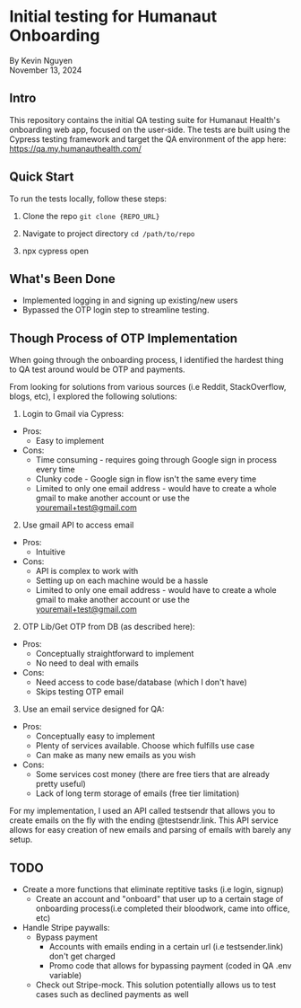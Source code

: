 # Initial testing for Humanaut Onboarding
By Kevin Nguyen\
November 13, 2024

## Intro

This repository contains the initial QA testing suite for Humanaut Health's onboarding web app, focused on the user-side. The tests are built using the Cypress testing framework and target the QA environment of the app here: https://qa.my.humanauthealth.com/

## Quick Start
To run the tests locally, follow these steps:
1. Clone the repo `git clone {REPO_URL}`

2. Navigate to project directory `cd /path/to/repo`

3. npx cypress open

## What's Been Done
  - Implemented logging in and signing up existing/new users
  - Bypassed the OTP login step to streamline testing.

## Though Process of OTP Implementation

When going through the onboarding process, I identified the hardest thing to QA test around would be OTP and payments. 

From looking for solutions from various sources (i.e Reddit, StackOverflow, blogs, etc), I explored the following solutions:
1. Login to Gmail via Cypress:
  - Pros:
    - Easy to implement
  - Cons:
    - Time consuming - requires going through Google sign in process every time
    - Clunky code - Google sign in flow isn't the same every time
    - Limited to only one email address - would have to create a whole gmail to make another account or use the youremail+test@gmail.com
2. Use gmail API to access email
  - Pros:
    - Intuitive
  - Cons:
    - API is complex to work with
    - Setting up on each machine would be a hassle
    - Limited to only one email address - would have to create a whole gmail to make another account or use the youremail+test@gmail.com
2. OTP Lib/Get OTP from DB (as described here):
  - Pros:
    - Conceptually straightforward to implement
    - No need to deal with emails
  - Cons:
    - Need access to code base/database (which I don't have)
    - Skips testing OTP email
3. Use an email service designed for QA:
  - Pros:
    - Conceptually easy to implement
    - Plenty of services available. Choose which fulfills use case
    - Can make as many new emails as you wish
  - Cons:
    - Some services cost money (there are free tiers that are already pretty useful)
    - Lack of long term storage of emails (free tier limitation)

For my implementation, I used an API called testsendr that allows you to create emails on the fly with the ending @testsendr.link. This API service allows for easy creation of new emails and parsing of emails with barely any setup.
  
## TODO
- Create a more functions that eliminate reptitive tasks (i.e login, signup)
  - Create an account and "onboard" that user up to a certain stage of onboarding process(i.e completed their bloodwork, came into office, etc)
- Handle Stripe paywalls:
  - Bypass payment
    - Accounts with emails ending in a certain url (i.e testsender.link) don't get charged
    - Promo code that allows for bypassing payment (coded in QA .env variable)
  - Check out Stripe-mock. This solution potentially allows us to test cases such as declined payments as well 